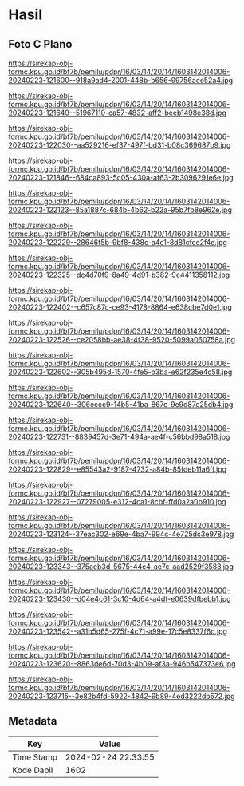 # Hasil

## Foto C Plano

https://sirekap-obj-formc.kpu.go.id/bf7b/pemilu/pdpr/16/03/14/20/14/1603142014006-20240223-121600--918a9ad4-2001-448b-b656-99756ace52a4.jpg

https://sirekap-obj-formc.kpu.go.id/bf7b/pemilu/pdpr/16/03/14/20/14/1603142014006-20240223-121649--51967110-ca57-4832-aff2-beeb1498e38d.jpg

https://sirekap-obj-formc.kpu.go.id/bf7b/pemilu/pdpr/16/03/14/20/14/1603142014006-20240223-122030--aa529216-ef37-497f-bd31-b08c369687b9.jpg

https://sirekap-obj-formc.kpu.go.id/bf7b/pemilu/pdpr/16/03/14/20/14/1603142014006-20240223-121846--684ca893-5c05-430a-af63-2b3096291e6e.jpg

https://sirekap-obj-formc.kpu.go.id/bf7b/pemilu/pdpr/16/03/14/20/14/1603142014006-20240223-122123--85a1887c-684b-4b62-b22a-95b7fb8e962e.jpg

https://sirekap-obj-formc.kpu.go.id/bf7b/pemilu/pdpr/16/03/14/20/14/1603142014006-20240223-122229--28646f5b-9bf8-438c-a4c1-8d81cfce2f4e.jpg

https://sirekap-obj-formc.kpu.go.id/bf7b/pemilu/pdpr/16/03/14/20/14/1603142014006-20240223-122325--dc4d70f9-8a49-4d91-b382-9e4411358112.jpg

https://sirekap-obj-formc.kpu.go.id/bf7b/pemilu/pdpr/16/03/14/20/14/1603142014006-20240223-122402--c657c87c-ce93-4178-8864-e638cbe7d0e1.jpg

https://sirekap-obj-formc.kpu.go.id/bf7b/pemilu/pdpr/16/03/14/20/14/1603142014006-20240223-122526--ce2058bb-ae38-4f38-9520-5099a060758a.jpg

https://sirekap-obj-formc.kpu.go.id/bf7b/pemilu/pdpr/16/03/14/20/14/1603142014006-20240223-122602--305b495d-1570-4fe5-b3ba-e62f235e4c58.jpg

https://sirekap-obj-formc.kpu.go.id/bf7b/pemilu/pdpr/16/03/14/20/14/1603142014006-20240223-122640--306eccc9-14b5-41ba-867c-9e9d87c25db4.jpg

https://sirekap-obj-formc.kpu.go.id/bf7b/pemilu/pdpr/16/03/14/20/14/1603142014006-20240223-122731--8839457d-3e71-494a-ae4f-c56bbd98a518.jpg

https://sirekap-obj-formc.kpu.go.id/bf7b/pemilu/pdpr/16/03/14/20/14/1603142014006-20240223-122829--e85543a2-9187-4732-a84b-85fdeb11a6ff.jpg

https://sirekap-obj-formc.kpu.go.id/bf7b/pemilu/pdpr/16/03/14/20/14/1603142014006-20240223-122927--07279005-e312-4ca1-8cbf-ffd0a2a0b910.jpg

https://sirekap-obj-formc.kpu.go.id/bf7b/pemilu/pdpr/16/03/14/20/14/1603142014006-20240223-123124--37eac302-e69e-4ba7-994c-4e725dc3e978.jpg

https://sirekap-obj-formc.kpu.go.id/bf7b/pemilu/pdpr/16/03/14/20/14/1603142014006-20240223-123343--375aeb3d-5675-44c4-ae7c-aad2529f3583.jpg

https://sirekap-obj-formc.kpu.go.id/bf7b/pemilu/pdpr/16/03/14/20/14/1603142014006-20240223-123430--d04e4c61-3c10-4d64-a4df-e0639dfbebb1.jpg

https://sirekap-obj-formc.kpu.go.id/bf7b/pemilu/pdpr/16/03/14/20/14/1603142014006-20240223-123542--a31b5d65-275f-4c71-a99e-17c5e8337f6d.jpg

https://sirekap-obj-formc.kpu.go.id/bf7b/pemilu/pdpr/16/03/14/20/14/1603142014006-20240223-123620--8863de6d-70d3-4b09-af3a-946b547373e6.jpg

https://sirekap-obj-formc.kpu.go.id/bf7b/pemilu/pdpr/16/03/14/20/14/1603142014006-20240223-123715--3e82b4fd-5922-4842-9b89-4ed3222db572.jpg


## Metadata

| Key        | Value               |
| ---------- | ------------------- |
| Time Stamp | 2024-02-24 22:33:55 |
| Kode Dapil | 1602                |



